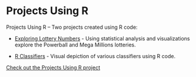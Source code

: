 <link rel="stylesheet" href="/assets/css/main.css">

# Projects Using R

Projects Using R – Two projects created using R code:

*	[Exploring Lottery Numbers](https://github.com/michelle-bh/michelle-bh.github.io/tree/main/Projects-Using-R/Exploring-Lottery-Numbers/README.md) - Using statistical analysis and visualizations explore the Powerball and Mega Millions lotteries.

*	[R Classifiers](https://github.com/michelle-bh/michelle-bh.github.io/tree/main/Projects-Using-R/R-Classifiers/README.md) - Visual depiction of various classifiers using R code. 

[Check out the Projects Using R project](https://github.com/michelle-bh/michelle-bh.github.io/tree/main/Projects-Using-R)
